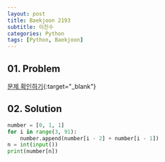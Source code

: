 ```yaml
---
layout: post
title: Baekjoon 2193
subtitle: 이친수
categories: Python
tags: [Python, Baekjoon]
---
```


## 01. Problem

[문제 확인하기](https://www.acmicpc.net/problem/2193){:target="_blank"}

## 02. Solution

```Python
number = [0, 1, 1]
for i in range(3, 91):
    number.append(number[i - 2] + number[i - 1])
n = int(input())
print(number[n])
```

